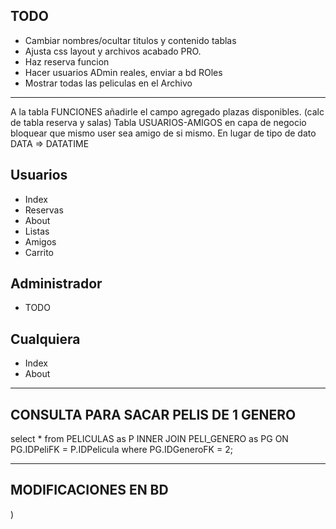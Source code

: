 ## TODO
* Cambiar nombres/ocultar titulos y contenido tablas 
* Ajusta css layout y archivos acabado PRO. 
* Haz reserva funcion 
* Hacer usuarios ADmin reales, enviar a bd ROles
* Mostrar todas las peliculas en el Archivo
--------------

A la tabla FUNCIONES añadirle el campo agregado plazas disponibles. (calc de tabla reserva y salas)
Tabla USUARIOS-AMIGOS en capa de negocio bloquear que mismo user sea amigo de si mismo.
En lugar de tipo de dato DATA => DATATIME

## Usuarios

- Index
- Reservas 
- About
- Listas
- Amigos
- Carrito
   
## Administrador

- TODO

## Cualquiera

- Index
- About

------------------------

## CONSULTA PARA SACAR PELIS DE 1 GENERO
select *
from
	PELICULAS as P
	INNER JOIN
		PELI_GENERO as PG
	ON
		PG.IDPeliFK = P.IDPelicula
where
	PG.IDGeneroFK = 2;

-----------------------

## MODIFICACIONES EN BD
)
